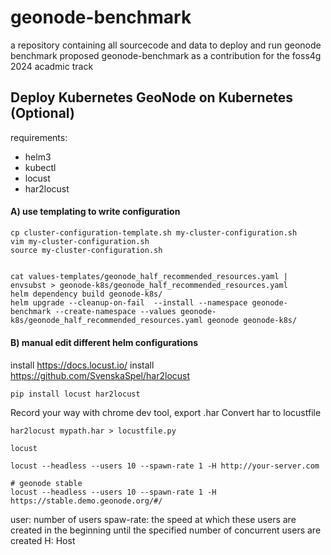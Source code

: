 # geonode-benchmark
a repository containing all sourcecode and data to deploy and run geonode benchmark proposed geonode-benchmark as a contribution for the foss4g 2024 acadmic track

## Deploy Kubernetes GeoNode on Kubernetes (Optional)

requirements:
- helm3
- kubectl
- locust
- har2locust

#### A) use templating to write configuration
```
cp cluster-configuration-template.sh my-cluster-configuration.sh
vim my-cluster-configuration.sh
source my-cluster-configuration.sh


cat values-templates/geonode_half_recommended_resources.yaml | envsubst > geonode-k8s/geonode_half_recommended_resources.yaml
helm dependency build geonode-k8s/
helm upgrade --cleanup-on-fail  --install --namespace geonode-benchmark --create-namespace --values geonode-k8s/geonode_half_recommended_resources.yaml geonode geonode-k8s/
```


#### B) manual edit different helm configurations



####
install https://docs.locust.io/
install https://github.com/SvenskaSpel/har2locust
```
pip install locust har2locust
```

Record your way with chrome dev tool, export .har
Convert har to locustfile
```
har2locust mypath.har > locustfile.py
```

```
locust 

locust --headless --users 10 --spawn-rate 1 -H http://your-server.com

# geonode stable
locust --headless --users 10 --spawn-rate 1 -H https://stable.demo.geonode.org/#/
```
user: number of users
spaw-rate: the speed at which these users are created in the beginning until the specified number of concurrent users are created
H: Host